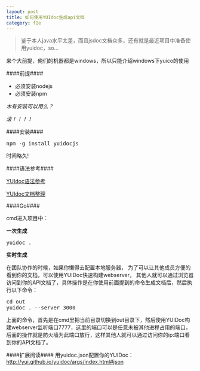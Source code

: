 ```yaml
---
layout: post
title: 如何使用YUIdoc生成api文档
category: f2e
---
```


> 鉴于本人java水平太差，而且jsdoc文档众多，还有就是最近项目中准备使用yuidoc，so...

来个大前提，俺们的机器都是windows，所以只能介绍windows下yuico的使用

####前提####
* 必须安装nodejs
* 必须安装npm

*木有安装可以用么？*

*滚！！！！*

####安装####

<pre>
npm -g install yuidocjs
</pre>

时间略久!

####语法参考####

[YUIdoc语法参考](http://yui.github.io/yuidoc/syntax/index.html)

[YUIdoc文档整理](https://github.com/Johnqing/johnqing.github.com/wiki/yuidoc%E6%96%87%E6%A1%A3)

####Go####

cmd进入项目中：

**一次生成**
<pre>
yuidoc .
</pre>

**实时生成**

在团队协作的时候，如果你懒得去配置本地服务器，
为了可以让其他成员方便的看到你的文档，可以使用YUIDoc快速构建webserver，
其他人就可以通过浏览器访问到你的API文档了，具体操作是在你使用前面提到的命令生成文档后，然后执行以下命令：
<pre>
cd out
yuidoc . --server 3000
</pre>
上面的命令，首先是在cmd里把当前目录切换到out目录下，然后使用YUIDoc构建webserver监听端口7777，这里的端口可以是任意未被其他进程占用的端口，后面的操作就是防火墙为此端口放行，这样其他人就可以通过访问你的ip:端口看到你的API文档了。

####扩展阅读####
用yuidoc.json配置你的YUIDoc：http://yui.github.io/yuidoc/args/index.html#json
